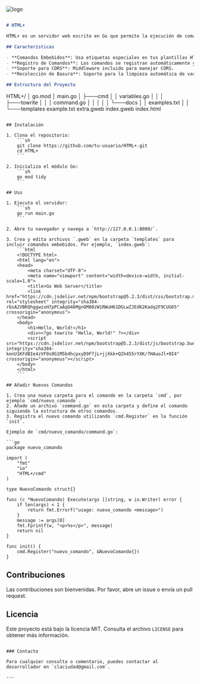 ![logo](https://i3.wp.com/raw.githubusercontent.com/Quamagi/htmlplus/main/logo.png)
```markdown

# HTML+

HTML+ es un servidor web escrito en Go que permite la ejecución de comandos embebidos en plantillas HTML. Este proyecto está diseñado para ser una herramienta flexible y extensible para desarrollar aplicaciones web dinámicas utilizando el lenguaje de programación Go.

## Características

- **Comandos Embebidos**: Usa etiquetas especiales en tus plantillas HTML para ejecutar comandos Go.
- **Registro de Comandos**: Los comandos se registran automáticamente y están disponibles para su uso en plantillas.
- **Soporte para CORS**: Middleware incluido para manejar CORS.
- **Recolección de Basura**: Soporte para la limpieza automática de variables almacenadas en memoria.

## Estructura del Proyecto

```
HTML+/
│   go.mod
│   main.go
│
├───cmd
│   │   variables.go
│   │
│   ├───towrite
│   │   │   command.go
│   │   │
│   │   └───docs
│   │           examples.txt
│   │
└───templates
        example.txt
        extra.gweb
        index.gweb
        index.html
```

## Instalación

1. Clona el repositorio:
    ```sh
    git clone https://github.com/tu-usuario/HTML+.git
    cd HTML+
    ```

2. Inicializa el módulo Go:
    ```sh
    go mod tidy
    ```

## Uso

1. Ejecuta el servidor:
    ```sh
    go run main.go
    ```

2. Abre tu navegador y navega a `http://127.0.0.1:8080/`.

3. Crea y edita archivos `.gweb` en la carpeta `templates` para incluir comandos embebidos. Por ejemplo, `index.gweb`:
    ```html
    <!DOCTYPE html>
    <html lang="en">
    <head>
        <meta charset="UTF-8">
        <meta name="viewport" content="width=device-width, initial-scale=1.0">
        <title>Go Web Server</title>
        <link href="https://cdn.jsdelivr.net/npm/bootstrap@5.2.3/dist/css/bootstrap.min.css" rel="stylesheet" integrity="sha384-rbsA2VBKQhggwzxH7pPCaAqO46MgnOM80zW1RWuH61DGLwZJEdK2Kadq2F9CUG65" crossorigin="anonymous">
    </head>
    <body>
        <h1>Hello, World!</h1>
        <div><?go towrite "Hello, World!" ?></div>
        <script src="https://cdn.jsdelivr.net/npm/bootstrap@5.2.3/dist/js/bootstrap.bundle.min.js" integrity="sha384-kenU1KFdBIe4zVF0s0G1M5b4hcpxyD9F7jL+jjXkk+Q2h455rYXK/7HAuoJl+0I4" crossorigin="anonymous"></script>
    </body>
    </html>
    ```

## Añadir Nuevos Comandos

1. Crea una nueva carpeta para el comando en la carpeta `cmd`, por ejemplo `cmd/nuevo_comando`.
2. Añade un archivo `command.go` en esta carpeta y define el comando siguiendo la estructura de otros comandos.
3. Registra el nuevo comando utilizando `cmd.Register` en la función `init`.

Ejemplo de `cmd/nuevo_comando/command.go`:

```go
package nuevo_comando

import (
    "fmt"
    "io"
    "HTML+/cmd"
)

type NuevoComando struct{}

func (c *NuevoComando) Execute(args []string, w io.Writer) error {
    if len(args) < 1 {
        return fmt.Errorf("usage: nuevo_comando <message>")
    }
    message := args[0]
    fmt.Fprintf(w, "<p>%s</p>", message)
    return nil
}

func init() {
    cmd.Register("nuevo_comando", &NuevoComando{})
}
```

## Contribuciones

Las contribuciones son bienvenidas. Por favor, abre un issue o envía un pull request.

## Licencia

Este proyecto está bajo la licencia MIT. Consulta el archivo `LICENSE` para obtener más información.
```

### Contacto

Para cualquier consulta o comentario, puedes contactar al desarrollador en `claciudad@gmail.com`.

---
